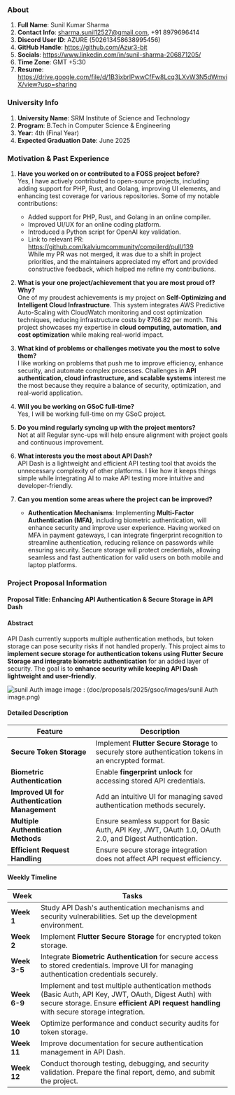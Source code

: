 ### About

1. **Full Name**: Sunil Kumar Sharma  
2. **Contact Info**: sharma.sunil12527@gmail.com, +91 8979696414  
3. **Discord User ID**: AZURE (502613458638995456)  
4. **GitHub Handle**: https://github.com/Azur3-bit  
5. **Socials**: https://www.linkedin.com/in/sunil-sharma-206871205/  
6. **Time Zone**: GMT +5:30  
7. **Resume**: https://drive.google.com/file/d/1B3ixbrlPwwCfFw8Lcq3LXvW3N5dWmviX/view?usp=sharing  

### University Info

1. **University Name**: SRM Institute of Science and Technology
2. **Program**: B.Tech in Computer Science & Engineering  
3. **Year**: 4th (Final Year)  
4. **Expected Graduation Date**: June 2025  

### Motivation & Past Experience

1. **Have you worked on or contributed to a FOSS project before?**  
   Yes, I have actively contributed to open-source projects, including adding support for PHP, Rust, and Golang, improving UI elements, and enhancing test coverage for various repositories. Some of my notable contributions:  
   - Added support for PHP, Rust, and Golang in an online compiler.  
   - Improved UI/UX for an online coding platform.  
   - Introduced a Python script for OpenAI key validation.  
   - Link to relevant PR: https://github.com/kalviumcommunity/compilerd/pull/139  
   While my PR was not merged, it was due to a shift in project priorities, and the maintainers appreciated my effort and provided constructive feedback, which helped me refine my contributions.

2. **What is your one project/achievement that you are most proud of? Why?**  
   One of my proudest achievements is my project on **Self-Optimizing and Intelligent Cloud Infrastructure**. This system integrates AWS Predictive Auto-Scaling with CloudWatch monitoring and cost optimization techniques, reducing infrastructure costs by ₹766.82 per month. This project showcases my expertise in **cloud computing, automation, and cost optimization** while making real-world impact.  

3. **What kind of problems or challenges motivate you the most to solve them?**  
I like working on problems that push me to improve efficiency, enhance security, and automate complex processes. Challenges in **API authentication, cloud infrastructure, and scalable systems** interest me the most because they require a balance of security, optimization, and real-world application.  

4. **Will you be working on GSoC full-time?**  
   Yes, I will be working full-time on my GSoC project.  

5. **Do you mind regularly syncing up with the project mentors?**  
   Not at all! Regular sync-ups will help ensure alignment with project goals and continuous improvement.  

6. **What interests you the most about API Dash?**  
   API Dash is a lightweight and efficient API testing tool that avoids the unnecessary complexity of other platforms. I like how it keeps things simple while integrating AI to make API testing more intuitive and developer-friendly.  

7. **Can you mention some areas where the project can be improved?**  
   - **Authentication Mechanisms**: Implementing **Multi-Factor Authentication (MFA)**, including biometric authentication, will enhance security and improve user experience. Having worked on MFA in payment gateways, I can integrate fingerprint recognition to streamline authentication, reducing reliance on passwords while ensuring security. Secure storage will protect credentials, allowing seamless and fast authentication for valid users on both mobile and laptop platforms.  

### Project Proposal Information

#### Proposal Title: **Enhancing API Authentication & Secure Storage in API Dash**

#### Abstract
API Dash currently supports multiple authentication methods, but token storage can pose security risks if not handled properly. This project aims to **implement secure storage for authentication tokens using Flutter Secure Storage and integrate biometric authentication** for an added layer of security. The goal is to **enhance security while keeping API Dash lightweight and user-friendly**.  

![sunil Auth image](https://github.com/user-attachments/assets/718d6b35-ebb7-49de-acb0-21ebbcbef3fa)
image : (doc/proposals/2025/gsoc/images/sunil Auth image.png) 

#### Detailed Description

| Feature | Description |
|---------|------------|
| **Secure Token Storage** | Implement **Flutter Secure Storage** to securely store authentication tokens in an encrypted format. |
| **Biometric Authentication** | Enable **fingerprint unlock** for accessing stored API credentials. |
| **Improved UI for Authentication Management** | Add an intuitive UI for managing saved authentication methods securely. |
| **Multiple Authentication Methods** | Ensure seamless support for Basic Auth, API Key, JWT, OAuth 1.0, OAuth 2.0, and Digest Authentication. |
| **Efficient Request Handling** | Ensure secure storage integration does not affect API request efficiency. |

#### Weekly Timeline

| Week | Tasks |
|------|-------|
| **Week 1** | Study API Dash's authentication mechanisms and security vulnerabilities. Set up the development environment. |
| **Week 2** | Implement **Flutter Secure Storage** for encrypted token storage. |
| **Week 3-5** | Integrate **Biometric Authentication** for secure access to stored credentials. Improve UI for managing authentication credentials securely. |
| **Week 6-9** | Implement and test multiple authentication methods (Basic Auth, API Key, JWT, OAuth, Digest Auth) with secure storage. Ensure **efficient API request handling** with secure storage integration. |
| **Week 10** | Optimize performance and conduct security audits for token storage. |
| **Week 11** | Improve documentation for secure authentication management in API Dash. |
| **Week 12** | Conduct thorough testing, debugging, and security validation. Prepare the final report, demo, and submit the project. |
